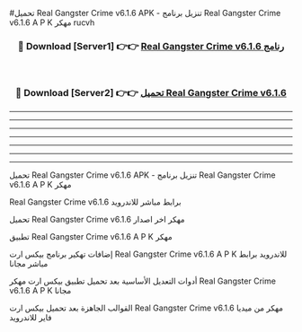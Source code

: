#تحميل Real Gangster Crime v6.1.6 APK - تنزيل برنامج Real Gangster Crime v6.1.6 A P K مهكر rucvh 



<div align="center">
<h3>🔴 Download [Server1] 👉👉 <a href="https://apkdownload10.web.app/?title=Real Gangster Crime v6.1.6">Real Gangster Crime v6.1.6 رنامج</a></h3><br>

<h3>🔴 Download [Server2] 👉👉 <a href="https://apkdownload10.web.app/?title=Real Gangster Crime v6.1.6">تحميل Real Gangster Crime v6.1.6 </a></h3>
</div>


----------------------------------------------------------

----------------------------------------------------------

----------------------------------------------------------

----------------------------------------------------------

----------------------------------------------------------

----------------------------------------------------------

----------------------------------------------------------

تحميل Real Gangster Crime v6.1.6 APK - تنزيل برنامج Real Gangster Crime v6.1.6 A P K مهكر

Real Gangster Crime v6.1.6 برابط مباشر للاندرويد

تحميل Real Gangster Crime v6.1.6 مهكر اخر اصدار

تطبيق Real Gangster Crime v6.1.6 A P K مهكر

إضافات تهكير برنامج بيكس ارت Real Gangster Crime v6.1.6 A P K للاندرويد برابط مباشر مجانا

أدوات التعديل الأساسية بعد تحميل تطبيق بيكس ارت مهكر Real Gangster Crime v6.1.6 A P K مجانا

القوالب الجاهزة بعد تحميل بيكس ارت Real Gangster Crime v6.1.6 مهكر من ميديا فاير للاندرويد


